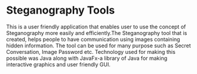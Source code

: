 # Steganography Tools
This is a user friendly application that enables user to use the concept of Steganography more easily and efficiently.The Steganography tool that is created, helps people to have communication using images containing hidden information. The tool can be used for many purpose such as Secret Conversation, Image Password etc. Technology used for making this possible was Java along with JavaFx-a library of Java for making interactive graphics and user friendly GUI.
